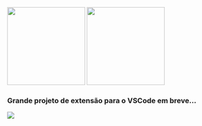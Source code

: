 <div>
<a>
  <img height="180em" src="https://github-readme-stats.vercel.app/api?username=BrunoAlmeidaKotesky&show_icons=true&theme=tokyonight&include_all_commits=true&count_private=true"/>
</a>
<a>
  <img height="180em" src="https://github-readme-stats.vercel.app/api/top-langs/?username=BrunoAlmeidaKotesky&layout=compact&hide=jupyter%20notebook,css,html,batchfile&langs_count=8&theme=tokyonight"/>
</a>
  <div>
    <h3>Grande projeto de extensão para o VSCode em breve...</h3>
<a height="180em" href="https://github.com/BrunoAlmeidaKotesky/BrunoAlmeidaKotesky">
  <img src="https://github-readme-stats.vercel.app/api/pin/?username=BrunoAlmeidaKotesky&repo=vscode-tetriminos&theme=tokyonight" />
</a>
  </div>
</div>
